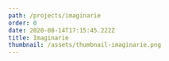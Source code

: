 ```yaml
---
path: /projects/imaginarie
order: 0
date: 2020-08-14T17:15:45.222Z
title: Imaginarie
thumbnail: /assets/thumbnail-imaginarie.png
---
```


